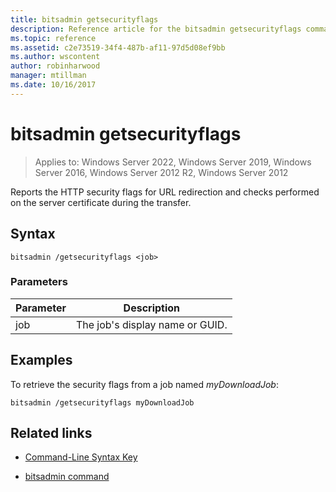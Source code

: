```yaml
---
title: bitsadmin getsecurityflags
description: Reference article for the bitsadmin getsecurityflags command, which reports the HTTP security flags for URL redirection and checks performed on the server certificate during the transfer.
ms.topic: reference
ms.assetid: c2e73519-34f4-487b-af11-97d5d08ef9bb
ms.author: wscontent
author: robinharwood
manager: mtillman
ms.date: 10/16/2017
---
```

# bitsadmin getsecurityflags

>Applies to: Windows Server 2022, Windows Server 2019, Windows Server 2016, Windows Server 2012 R2, Windows Server 2012

Reports the HTTP security flags for URL redirection and checks performed on the server certificate during the transfer.

## Syntax

```
bitsadmin /getsecurityflags <job>
```

### Parameters

| Parameter | Description |
| -------------- | -------------- |
| job | The job's display name or GUID. |

## Examples

To retrieve the security flags from a job named *myDownloadJob*:

```
bitsadmin /getsecurityflags myDownloadJob
```

## Related links

- [Command-Line Syntax Key](command-line-syntax-key.md)

- [bitsadmin command](bitsadmin.md)
